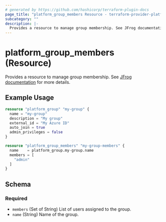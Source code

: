 ```yaml
---
# generated by https://github.com/hashicorp/terraform-plugin-docs
page_title: "platform_group_members Resource - terraform-provider-platform"
subcategory: ""
description: |-
  Provides a resource to manage group membership. See JFrog documentation https://jfrog.com/help/r/jfrog-platform-administration-documentation/assign-users-to-groups for more details.
---
```


# platform_group_members (Resource)

Provides a resource to manage group membership. See [JFrog documentation](https://jfrog.com/help/r/jfrog-platform-administration-documentation/assign-users-to-groups) for more details.

## Example Usage

```terraform
resource "platform_group" "my-group" {
  name = "my-group"
  description = "My group"
  external_id = "My Azure ID"
  auto_join = true
  admin_privileges = false
}

resource "platform_group_members" "my-group-members" {
  name    = platform_group.my-group.name
  members = [
    "admin"
  ]
}
```

<!-- schema generated by tfplugindocs -->
## Schema

### Required

- `members` (Set of String) List of users assigned to the group.
- `name` (String) Name of the group.
